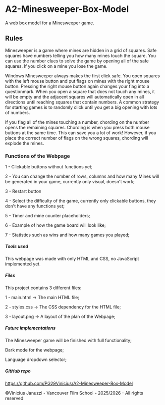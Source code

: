 # A2-Minesweeper-Box-Model



A web box model for a Minesweeper game.



## Rules



Minesweeper is a game where mines are hidden in a grid of squares. Safe squares have numbers telling you how many mines touch the square. You can use the number clues to solve the game by opening all of the safe squares. If you click on a mine you lose the game.



Windows Minesweeper always makes the first click safe. You open squares with the left mouse button and put flags on mines with the right mouse button. Pressing the right mouse button again changes your flag into a questionmark. When you open a square that does not touch any mines, it will be empty and the adjacent squares will automatically open in all directions until reaching squares that contain numbers. A common strategy for starting games is to randomly click until you get a big opening with lots of numbers.



If you flag all of the mines touching a number, chording on the number opens the remaining squares. Chording is when you press both mouse buttons at the same time. This can save you a lot of work! However, if you place the correct number of flags on the wrong squares, chording will explode the mines.



### Functions of the Webpage



1 - Clickable buttons without functions yet;

2 - You can change the number of rows, columns and how many Mines will be generated in your game, currently only visual, doesn't work;

3 - Restart button

4 - Select the difficulty of the game, currently only clickable buttons, they don't have any functions yet;

5 - Timer and mine counter placeholders;

6 - Example of how the game board will look like;

7 - Statistics such as wins and how many games you played;



##### Tools used



This webpage was made with only HTML and CSS, no JavaScript implemented yet.



##### Files



This project contains 3 different files:

1 - main.html -> The main HTML file;

2 - styles.css -> The CSS dependency for the HTML file;

3 - layout.png -> A layout of the plan of the Webpage;



##### Future implementations



The Minesweeper game will be finished with full functionality;

Dark mode for the webpage;

Language dropdown selector;





##### GitHub repo

https://github.com/PG29Vinicius/A2-Minesweeper-Box-Model



©Vinicius Januzzi - Vancouver Film School - 2025/2026 - All rights reserved

